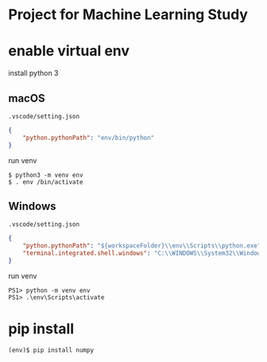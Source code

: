 Project for Machine Learning Study
=====================================

# enable virtual env
install python 3

## macOS

```.vscode/setting.json```

```json
{
    "python.pythonPath": "env/bin/python"
}
```

run venv

```
$ python3 -m venv env
$ . env /bin/activate 
```

## Windows
```.vscode/setting.json```

```json
{
    "python.pythonPath": "${workspaceFolder}\\env\\Scripts\\python.exe",
    "terminal.integrated.shell.windows": "C:\\WINDOWS\\System32\\WindowsPowerShell\\v1.0\\powershell.exe"
}
```
run venv
```
PS1> python -m venv env
PS1> .\env\Scripts\activate
```


# pip install
```
(env)$ pip install numpy
```